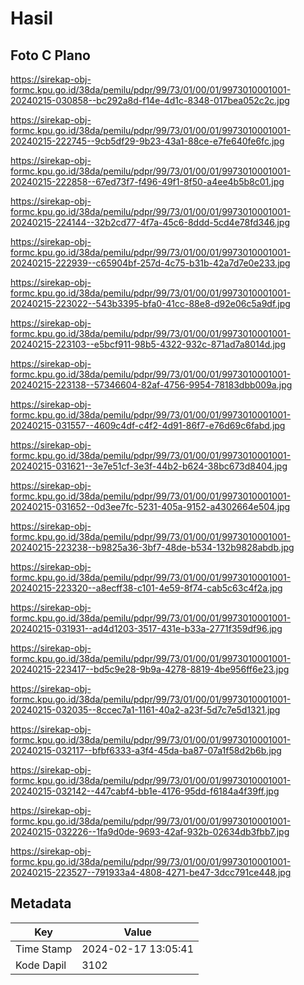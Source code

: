 # Hasil

## Foto C Plano

https://sirekap-obj-formc.kpu.go.id/38da/pemilu/pdpr/99/73/01/00/01/9973010001001-20240215-030858--bc292a8d-f14e-4d1c-8348-017bea052c2c.jpg

https://sirekap-obj-formc.kpu.go.id/38da/pemilu/pdpr/99/73/01/00/01/9973010001001-20240215-222745--9cb5df29-9b23-43a1-88ce-e7fe640fe6fc.jpg

https://sirekap-obj-formc.kpu.go.id/38da/pemilu/pdpr/99/73/01/00/01/9973010001001-20240215-222858--67ed73f7-f496-49f1-8f50-a4ee4b5b8c01.jpg

https://sirekap-obj-formc.kpu.go.id/38da/pemilu/pdpr/99/73/01/00/01/9973010001001-20240215-224144--32b2cd77-4f7a-45c6-8ddd-5cd4e78fd346.jpg

https://sirekap-obj-formc.kpu.go.id/38da/pemilu/pdpr/99/73/01/00/01/9973010001001-20240215-222939--c65904bf-257d-4c75-b31b-42a7d7e0e233.jpg

https://sirekap-obj-formc.kpu.go.id/38da/pemilu/pdpr/99/73/01/00/01/9973010001001-20240215-223022--543b3395-bfa0-41cc-88e8-d92e06c5a9df.jpg

https://sirekap-obj-formc.kpu.go.id/38da/pemilu/pdpr/99/73/01/00/01/9973010001001-20240215-223103--e5bcf911-98b5-4322-932c-871ad7a8014d.jpg

https://sirekap-obj-formc.kpu.go.id/38da/pemilu/pdpr/99/73/01/00/01/9973010001001-20240215-223138--57346604-82af-4756-9954-78183dbb009a.jpg

https://sirekap-obj-formc.kpu.go.id/38da/pemilu/pdpr/99/73/01/00/01/9973010001001-20240215-031557--4609c4df-c4f2-4d91-86f7-e76d69c6fabd.jpg

https://sirekap-obj-formc.kpu.go.id/38da/pemilu/pdpr/99/73/01/00/01/9973010001001-20240215-031621--3e7e51cf-3e3f-44b2-b624-38bc673d8404.jpg

https://sirekap-obj-formc.kpu.go.id/38da/pemilu/pdpr/99/73/01/00/01/9973010001001-20240215-031652--0d3ee7fc-5231-405a-9152-a4302664e504.jpg

https://sirekap-obj-formc.kpu.go.id/38da/pemilu/pdpr/99/73/01/00/01/9973010001001-20240215-223238--b9825a36-3bf7-48de-b534-132b9828abdb.jpg

https://sirekap-obj-formc.kpu.go.id/38da/pemilu/pdpr/99/73/01/00/01/9973010001001-20240215-223320--a8ecff38-c101-4e59-8f74-cab5c63c4f2a.jpg

https://sirekap-obj-formc.kpu.go.id/38da/pemilu/pdpr/99/73/01/00/01/9973010001001-20240215-031931--ad4d1203-3517-431e-b33a-2771f359df96.jpg

https://sirekap-obj-formc.kpu.go.id/38da/pemilu/pdpr/99/73/01/00/01/9973010001001-20240215-223417--bd5c9e28-9b9a-4278-8819-4be956ff6e23.jpg

https://sirekap-obj-formc.kpu.go.id/38da/pemilu/pdpr/99/73/01/00/01/9973010001001-20240215-032035--8ccec7a1-1161-40a2-a23f-5d7c7e5d1321.jpg

https://sirekap-obj-formc.kpu.go.id/38da/pemilu/pdpr/99/73/01/00/01/9973010001001-20240215-032117--bfbf6333-a3f4-45da-ba87-07a1f58d2b6b.jpg

https://sirekap-obj-formc.kpu.go.id/38da/pemilu/pdpr/99/73/01/00/01/9973010001001-20240215-032142--447cabf4-bb1e-4176-95dd-f6184a4f39ff.jpg

https://sirekap-obj-formc.kpu.go.id/38da/pemilu/pdpr/99/73/01/00/01/9973010001001-20240215-032226--1fa9d0de-9693-42af-932b-02634db3fbb7.jpg

https://sirekap-obj-formc.kpu.go.id/38da/pemilu/pdpr/99/73/01/00/01/9973010001001-20240215-223527--791933a4-4808-4271-be47-3dcc791ce448.jpg


## Metadata

| Key        | Value               |
| ---------- | ------------------- |
| Time Stamp | 2024-02-17 13:05:41 |
| Kode Dapil | 3102                |



